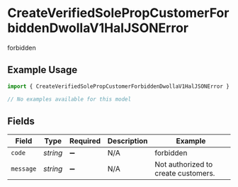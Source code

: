 # CreateVerifiedSolePropCustomerForbiddenDwollaV1HalJSONError

forbidden

## Example Usage

```typescript
import { CreateVerifiedSolePropCustomerForbiddenDwollaV1HalJSONError } from "dwolla/models/errors";

// No examples available for this model
```

## Fields

| Field                               | Type                                | Required                            | Description                         | Example                             |
| ----------------------------------- | ----------------------------------- | ----------------------------------- | ----------------------------------- | ----------------------------------- |
| `code`                              | *string*                            | :heavy_minus_sign:                  | N/A                                 | forbidden                           |
| `message`                           | *string*                            | :heavy_minus_sign:                  | N/A                                 | Not authorized to create customers. |